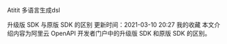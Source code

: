 Atitit  多语言生成dsl



升级版 SDK 与原版 SDK 的区别
更新时间：2021-03-10 20:27
我的收藏
本文介绍内容为阿里云 OpenAPI 开发者门户中的升级版 SDK 和原版 SDK 的区别。

